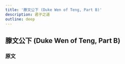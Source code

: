 ```yaml
---
title: '滕文公下 (Duke Wen of Teng, Part B)'
description: 君子之道
outline: deep
---
```


## 滕文公下 (Duke Wen of Teng, Part B)

### 原文

